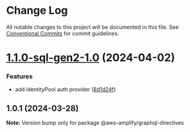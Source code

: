 # Change Log

All notable changes to this project will be documented in this file.
See [Conventional Commits](https://conventionalcommits.org) for commit guidelines.

# [1.1.0-sql-gen2-1.0](https://github.com/aws-amplify/amplify-category-api/compare/@aws-amplify/graphql-directives@1.0.1...@aws-amplify/graphql-directives@1.1.0-sql-gen2-1.0) (2024-04-02)

### Features

- add identityPool auth provider ([8d1d24f](https://github.com/aws-amplify/amplify-category-api/commit/8d1d24f921e5ea634cde12822ee7ce48059bc78b))

## 1.0.1 (2024-03-28)

**Note:** Version bump only for package @aws-amplify/graphql-directives
